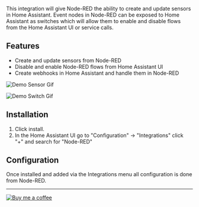 This integration will give Node-RED the ability to create and update sensors in Home Assistant. Event nodes in Node-RED can be exposed to Home Assistant as switches which will allow them to enable and disable flows from the Home Assistant UI or service calls.

## Features
* Create and update sensors from Node-RED
* Disable and enable Node-RED flows from Home Assistant UI
* Create webhooks in Home Assistant and handle them in Node-RED

![Demo Sensor Gif](https://github.com/zachowj/hass-node-red/blob/master/images/sensor.gif)

![Demo Switch Gif](https://github.com/zachowj/hass-node-red/blob/master/images/switch.gif)

## Installation

1. Click install.
2. In the Home Assistant UI go to "Configuration" -> "Integrations" click "+" and search for "Node-RED"

## Configuration

Once installed and added via the Integrations menu all configuration is done from Node-RED.

---

[![Buy me a coffee](https://www.buymeacoffee.com/assets/img/custom_images/orange_img.png)](https://buymeacoff.ee/zachowj)